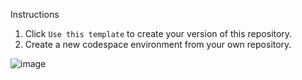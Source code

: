 Instructions
1. Click `Use this template` to create your version of this repository.
2. Create a new codespace environment from your own repository.

![image](https://github.com/polyulabs/codespace_template/assets/218137/3ae1d713-f490-411a-9a7a-f3409af3c4ec)
